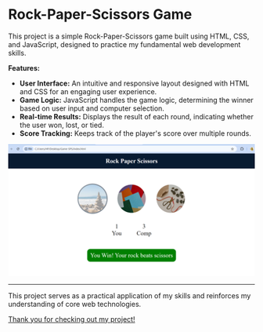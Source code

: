 # Rock-Paper-Scissors Game

This project is a simple Rock-Paper-Scissors game built using HTML, CSS, and JavaScript, designed to practice my fundamental web development skills.

**Features:**
- **User Interface:** An intuitive and responsive layout designed with HTML and CSS for an engaging user experience.
- **Game Logic:** JavaScript handles the game logic, determining the winner based on user input and computer selection.
- **Real-time Results:** Displays the result of each round, indicating whether the user won, lost, or tied.
- **Score Tracking:** Keeps track of the player's score over multiple rounds.

![Login Page Screenshot](RPS.png)
<hr>

This project serves as a practical application of my skills and reinforces my understanding of core web technologies.

<u>Thank you for checking out my project!</u>


